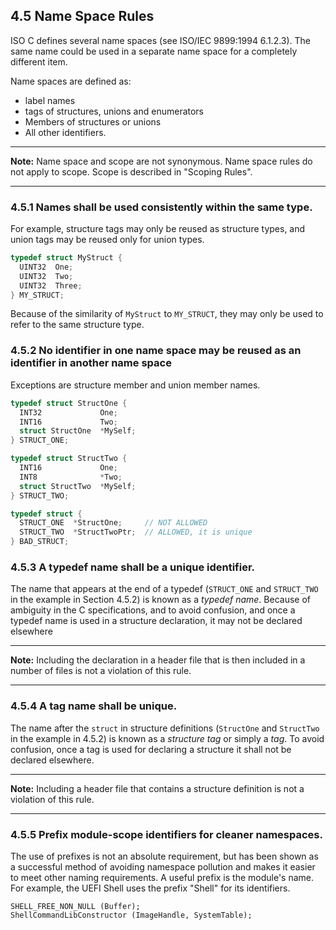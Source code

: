 <!--- @file
  4.5 Name Space Rules

  Copyright (c) 2006-2017, Intel Corporation. All rights reserved.<BR>

  Redistribution and use in source (original document form) and 'compiled'
  forms (converted to PDF, epub, HTML and other formats) with or without
  modification, are permitted provided that the following conditions are met:

  1) Redistributions of source code (original document form) must retain the
     above copyright notice, this list of conditions and the following
     disclaimer as the first lines of this file unmodified.

  2) Redistributions in compiled form (transformed to other DTDs, converted to
     PDF, epub, HTML and other formats) must reproduce the above copyright
     notice, this list of conditions and the following disclaimer in the
     documentation and/or other materials provided with the distribution.

  THIS DOCUMENTATION IS PROVIDED BY TIANOCORE PROJECT "AS IS" AND ANY EXPRESS OR
  IMPLIED WARRANTIES, INCLUDING, BUT NOT LIMITED TO, THE IMPLIED WARRANTIES OF
  MERCHANTABILITY AND FITNESS FOR A PARTICULAR PURPOSE ARE DISCLAIMED. IN NO
  EVENT SHALL TIANOCORE PROJECT  BE LIABLE FOR ANY DIRECT, INDIRECT, INCIDENTAL,
  SPECIAL, EXEMPLARY, OR CONSEQUENTIAL DAMAGES (INCLUDING, BUT NOT LIMITED TO,
  PROCUREMENT OF SUBSTITUTE GOODS OR SERVICES; LOSS OF USE, DATA, OR PROFITS;
  OR BUSINESS INTERRUPTION) HOWEVER CAUSED AND ON ANY THEORY OF LIABILITY,
  WHETHER IN CONTRACT, STRICT LIABILITY, OR TORT (INCLUDING NEGLIGENCE OR
  OTHERWISE) ARISING IN ANY WAY OUT OF THE USE OF THIS DOCUMENTATION, EVEN IF
  ADVISED OF THE POSSIBILITY OF SUCH DAMAGE.

-->

## 4.5 Name Space Rules

ISO C defines several name spaces (see ISO/IEC 9899:1994 6.1.2.3). The same
name could be used in a separate name space for a completely different item.

Name spaces are defined as:

* label names
* tags of structures, unions and enumerators
* Members of structures or unions
* All other identifiers.

**********
**Note:** Name space and scope are not synonymous. Name space rules do not
apply to scope. Scope is described in "Scoping Rules".
**********

### 4.5.1 Names shall be used consistently within the same type.

For example, structure tags may only be reused as structure types, and union
tags may be reused only for union types.

```c
typedef struct MyStruct {
  UINT32  One;
  UINT32  Two;
  UINT32  Three;
} MY_STRUCT;
```

Because of the similarity of `MyStruct` to `MY_STRUCT`, they may only be used
to refer to the same structure type.

### 4.5.2 No identifier in one name space may be reused as an identifier in another name space

Exceptions are structure member and union member names.

```c
typedef struct StructOne {
  INT32             One;
  INT16             Two;
  struct StructOne  *MySelf;
} STRUCT_ONE;

typedef struct StructTwo {
  INT16             One;
  INT8              *Two;
  struct StructTwo  *MySelf;
} STRUCT_TWO;

typedef struct {
  STRUCT_ONE  *StructOne;     // NOT ALLOWED
  STRUCT_TWO  *StructTwoPtr;  // ALLOWED, it is unique
} BAD_STRUCT;
```

### 4.5.3 A typedef name shall be a unique identifier.

The name that appears at the end of a typedef (`STRUCT_ONE` and `STRUCT_TWO` in
the example in Section 4.5.2) is known as a _typedef name_. Because of ambiguity
in the C specifications, and to avoid confusion, and once a typedef name is used
in a structure declaration, it may not be declared elsewhere

**********
**Note:** Including the declaration in a header file that is then included in a
number of files is not a violation of this rule.
**********

### 4.5.4 A tag name shall be unique.

The name after the `struct` in structure definitions (`StructOne` and
`StructTwo` in the example in 4.5.2) is known as a _structure tag_ or simply a
_tag_. To avoid confusion, once a tag is used for declaring a structure it
shall not be declared elsewhere.

**********
**Note:** Including a header file that contains a structure definition is not a
violation of this rule.
**********

### 4.5.5 Prefix module-scope identifiers for cleaner namespaces.

The use of prefixes is not an absolute requirement, but has been shown as a
successful method of avoiding namespace pollution and makes it easier to meet
other naming requirements. A useful prefix is the module's name. For example,
the UEFI Shell uses the prefix "Shell" for its identifiers.

```
SHELL_FREE_NON_NULL (Buffer);
ShellCommandLibConstructor (ImageHandle, SystemTable);
```
